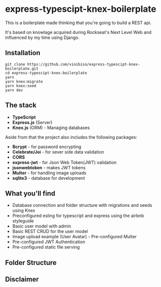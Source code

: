# express-typescipt-knex-boilerplate

This is a boilerplate made thinking that you're going to build a REST api.

It's based on knowlage acquired during Rockseat's Next Level Web and influenced by my time using Django.

## Installation

~~~shell
git clone https://github.com/vinibiso/express-typescipt-knex-boilerplate.git
cd express-typescipt-knex-boilerplate
yarn
yarn knex:migrate
yarn knex:seed
yarn dev
~~~

## The stack

- **TypeScript**
- **Express.js** (Server)
- **Knex.js** (ORM) - Managing databases

Aside from that the project also includes the following packages:

- **Bcrypt** - for password encrypting
- **Celebrate/Joi** - for sever side data validation
- **CORS**
- **express-jwt** - for Json Web Token(JWT) validation
- **jsonwebtoken** - makes JWT tokens
- **Multer** - for handling image uploads
- **sqlite3** - database for development

## What you'll find

- Database connection and folder structure with migrations and seeds using Knex
- Preconfigured esling for typescript and express using the airbnb styleguide
- Basic user model with admin
- Basic REST CRUD for the user model
- Image upload example (User Avatar) - Pre-configured Multer
- Pre-configured JWT Authentication
- Pre-configured static file serving

## Folder Structure

## Disclaimer
